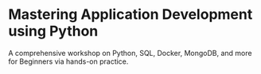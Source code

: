 # Mastering Application Development using Python

A comprehensive workshop on Python, SQL, Docker, MongoDB, and more for Beginners via hands-on practice.
